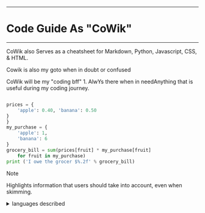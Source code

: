 ********
# Code Guide As "CoWik"
*******
<footer>
 <p>CoWik also Serves as a cheatsheet for Markdown, Python, Javascript, CSS, & HTML.</p>
<footer>
<p>Cowik is also my goto when in doubt or confused</foo

> CoWik will be my "coding bff" 1. AlwYs there when in needAnything that is useful during my coding journey.

````python

prices = {
    'apple': 0.40, 'banana': 0.50
}
}
my_purchase = {
    'apple': 1,
    'banana': 6
}
grocery_bill = sum(prices[fruit] * my_purchase[fruit]
    for fruit in my_purchase)
print ('I owe the grocer $%.2f' % grocery_bill)
````
> [!NOTE]
> Highlights information that users should take into account, even when skimming.
 <details>
<summary>languages described</summary>

| Rank | Languages |
|-----:|-----------|
|     1| Pythom|
|     2| CSS    |
|     3| Javascript       |
|     4| HTML.    |

</details>


